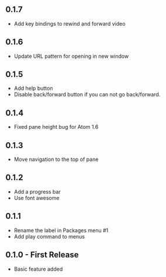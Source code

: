 ## 0.1.7
* Add key bindings to rewind and forward video

## 0.1.6
* Update URL pattern for opening in new window

## 0.1.5
* Add help button
* Disable back/forward button if you can not go back/forward.

## 0.1.4
* Fixed pane height bug for Atom 1.6

## 0.1.3
* Move navigation to the top of pane

## 0.1.2
* Add a progress bar
* Use font awesome

## 0.1.1
* Rename the label in Packages menu #1
* Add play command to menus

## 0.1.0 - First Release
* Basic feature added
